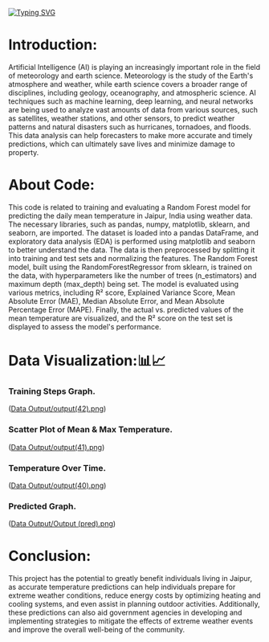 

[![Typing SVG](https://readme-typing-svg.herokuapp.com?size=25&color=F71A1A&lines=ML+Weather+Prediction!+⛅+⛈️)](https://git.io/typing-svg)


   

# Introduction:

Artificial Intelligence (AI) is playing an increasingly important role in the field of meteorology and earth science. Meteorology is the study of the Earth's atmosphere and weather, while earth science covers a broader range of disciplines, including geology, oceanography, and atmospheric science. 
AI techniques such as machine learning, deep learning, and neural networks are being used to analyze vast amounts of data from various sources, such as satellites, weather stations, and other sensors, to predict weather patterns and natural disasters such as hurricanes, tornadoes, and floods. This data analysis can help forecasters to make more accurate and timely predictions, which can ultimately save lives and minimize damage to property.


# About Code:

This code is related to training and evaluating a Random Forest model for predicting the daily mean temperature in Jaipur, India using weather data. The necessary libraries, such as pandas, numpy, matplotlib, sklearn, and seaborn, are imported. The dataset is loaded into a pandas DataFrame, and exploratory data analysis (EDA) is performed using matplotlib and seaborn to better understand the data. The data is then preprocessed by splitting it into training and test sets and normalizing the features. The Random Forest model, built using the RandomForestRegressor from sklearn, is trained on the data, with hyperparameters like the number of trees (n_estimators) and maximum depth (max_depth) being set. The model is evaluated using various metrics, including R² score, Explained Variance Score, Mean Absolute Error (MAE), Median Absolute Error, and Mean Absolute Percentage Error (MAPE). Finally, the actual vs. predicted values of the mean temperature are visualized, and the R² score on the test set is displayed to assess the model's performance.


# Data Visualization:📊📈

### Training Steps Graph.

([Data Output/output(42).png](https://github.com/AbhishekTungala/ML-Weather-Forecasting-Prediction-/blob/96e3a6ee6c46d0e2c94735da133e3024c1ad2d31/Data%20Output/output(42).png))

### Scatter Plot of Mean & Max Temperature.

([Data Output/output(41).png](https://github.com/AbhishekTungala/ML-Weather-Forecasting-Prediction-/blob/96e3a6ee6c46d0e2c94735da133e3024c1ad2d31/Data%20Output/output(41).png))

### Temperature Over Time.

([Data Output/output(40).png](https://github.com/AbhishekTungala/ML-Weather-Forecasting-Prediction-/blob/9c51e60af63b48401623a8e422dcb08fa64d7ed7/Data%20Output/output(40).png))

### Predicted Graph.

([Data Output/Output (pred).png](https://github.com/AbhishekTungala/ML-Weather-Forecasting-Prediction-/blob/5b75774786da49cad80f6953ef4eed7faf47ee4a/Data%20Output/Output%20(pred).png))    



# Conclusion:

This project has the potential to greatly benefit individuals living in Jaipur, as accurate temperature predictions can help individuals prepare for extreme weather conditions, reduce energy costs by optimizing heating and cooling systems, and even assist in planning outdoor activities. Additionally, these predictions can also aid government agencies in developing and implementing strategies to mitigate the effects of extreme weather events and improve the overall well-being of the community.
 
  
